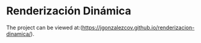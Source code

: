 # Renderización Dinámica

The project can be viewed at:(https://jgonzalezcov.github.io/renderizacion-dinamica/).
